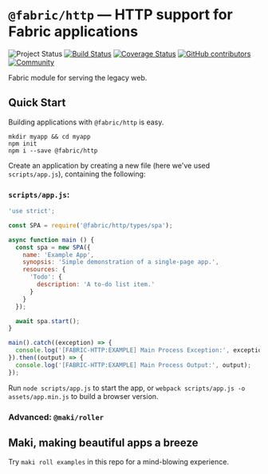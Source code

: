 # `@fabric/http` — HTTP support for Fabric applications
![Project Status](https://img.shields.io/badge/status-experimental-rainbow.svg?style=flat-square)
[![Build Status](https://img.shields.io/travis/FabricLabs/web.svg?branch=master&style=flat-square)](https://travis-ci.org/FabricLabs/web)
[![Coverage Status](https://img.shields.io/codecov/c/github/FabricLabs/web.svg?style=flat-square)](https://codecov.io/gh/FabricLabs/web)
[![GitHub contributors](https://img.shields.io/github/contributors/FabricLabs/web.svg?style=flat-square)](https://github.com/FabricLabs/web/graphs/contributors)
[![Community](https://img.shields.io/matrix/hub:fabric.pub.svg?style=flat-square)](https://chat.fabric.pub)

Fabric module for serving the legacy web.

## Quick Start
Building applications with `@fabric/http` is easy.

```
mkdir myapp && cd myapp
npm init
npm i --save @fabric/http
```

Create an application by creating a new file (here we've used `scripts/app.js`), containing the following:
### `scripts/app.js`:
```js
'use strict';

const SPA = require('@fabric/http/types/spa');

async function main () {
  const spa = new SPA({
    name: 'Example App',
    synopsis: 'Simple demonstration of a single-page app.',
    resources: {
      'Todo': {
        description: 'A to-do list item.'
      }
    }
  });

  await spa.start();
}

main().catch((exception) => {
  console.log('[FABRIC-HTTP:EXAMPLE] Main Process Exception:', exception);
}).then((output) => {
  console.log('[FABRIC-HTTP:EXAMPLE] Main Process Output:', output);
});
```

Run `node scripts/app.js` to start the app, or `webpack scripts/app.js -o assets/app.min.js` to
build a browser version.

### Advanced: `@maki/roller`

## Maki, making beautiful apps a breeze
Try `maki roll examples` in this repo for a mind-blowing experience.
